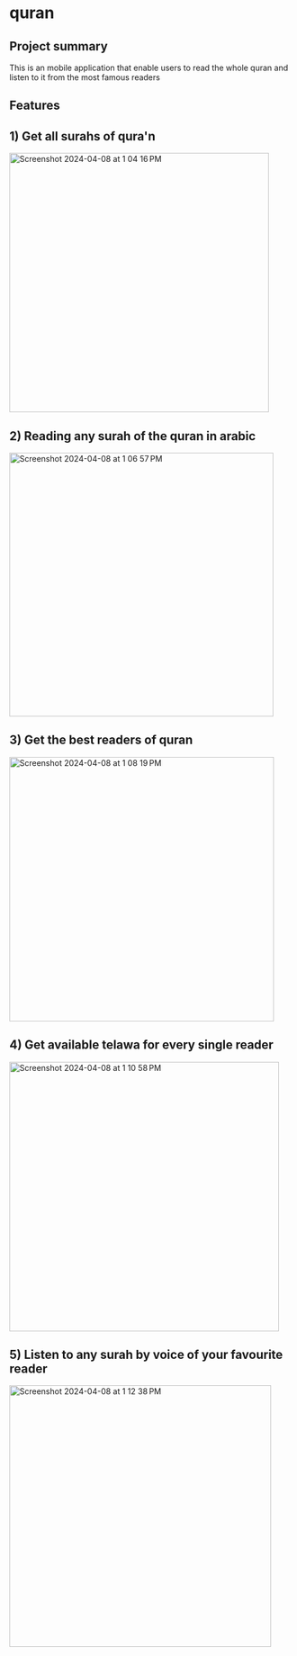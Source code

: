 # quran

## Project summary

This is an mobile application that enable users to read the whole quran and listen to it from the most famous readers

## Features

## 1) Get all surahs of qura'n

<img width="461" alt="Screenshot 2024-04-08 at 1 04 16 PM" src="https://github.com/AhmedAyman26/quran/assets/116598457/3d25883c-e7c2-49f1-ae36-7dcbe9138554">

## 2) Reading any surah of the quran in arabic

<img width="469" alt="Screenshot 2024-04-08 at 1 06 57 PM" src="https://github.com/AhmedAyman26/quran/assets/116598457/dbda1951-b2fd-42e9-a2b5-8096e113dcca">

## 3) Get the best readers of quran
<img width="470" alt="Screenshot 2024-04-08 at 1 08 19 PM" src="https://github.com/AhmedAyman26/quran/assets/116598457/0a8dc1a0-93d0-4b3e-ae7c-e67a6090b7ee">

## 4) Get available telawa for every single reader
<img width="479" alt="Screenshot 2024-04-08 at 1 10 58 PM" src="https://github.com/AhmedAyman26/quran/assets/116598457/02796405-a728-4358-979b-7900fd6d2030">

## 5) Listen to any surah by voice of your favourite reader
<img width="465" alt="Screenshot 2024-04-08 at 1 12 38 PM" src="https://github.com/AhmedAyman26/quran/assets/116598457/c310c8ce-da03-407b-868d-8c201db83801">
